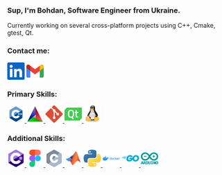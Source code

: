 <h3>Sup, I'm Bohdan, Software Engineer from Ukraine.</h3>
<p>
  Currently working on several cross-platform projects using C++, Cmake, gtest, Qt.
</p>

<h3>Contact me:</h3>
  <a href="https://linkedin.com/in/bohdan-ponomarenko"><img align="center" src="icons/linkedin.svg" width="40" height="40"/></a>
  <a href="mailto:bohdan.ponomarenko.work@gmail.com"><img align="center" src="icons/gmail.svg" width="40" height="40"/></a>

<h3>Primary Skills:</h3>
  <a href="https://en.cppreference.com/w/cpp"> <img src="icons/cpp.svg" width="40" height="40"/> </a>
  <a href="https://cmake.org"> <img src="icons/cmake.svg" width="40" height="40"/> </a>
  <a href="https://git-scm.com/docs"> <img src="icons/git.svg" width="40" height="40"/> </a>
  <a href="https://www.qt.io"> <img src="icons/qt.svg"width="40" height="40"/> </a>
  <a href="https://www.linux.org"> <img src="icons/linux.svg" width="40" height="40"/> </a>

<h3>Additional Skills:</h3>
  <a href="https://dotnet.microsoft.com/en-us/languages/csharp"> <img src="icons/c-sharp.svg" width="40" height="40"/> </a>
  <a href="https://www.figma.com/"> <img src="icons/figma.svg" width="40" height="40"/> </a>
  <a href="https://en.cppreference.com/w/c"> <img src="icons/c.svg" width="40" height="40"/> </a>
  <a href="https://www.mathworks.com"> <img src="icons/matlab.svg" width="40" height="40"/> </a>
  <a href="https://www.python.org"> <img src="icons/python.svg" width="40" height="40"/> </a>
  <a href="https://www.docker.com"> <img src="icons/docker.svg" width="40" height="40"/> </a>
  <a href="https://go.dev"> <img src="icons/go.svg" width="40" height="40"/> </a>
  <a href="https://www.arduino.cc"> <img src="icons/arduino.svg" width="40" height="40"/> </a>

